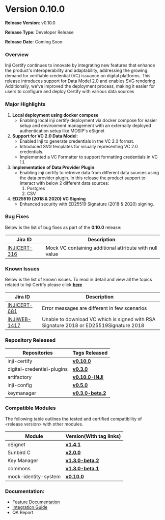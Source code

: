 # Version 0.10.0

**Release Version**: v0.10.0

**Release Type**: Developer Release

**Release** **Date**: Coming Soon

### **Overview**

Inji Certify continues to innovate by integrating new features that enhance the product's interoperability and adaptability, addressing the growing demand for verifiable credential (VC) issuance on digital platforms. This release introduces support for Data Model 2.0 and enables SVG rendering. Additionally, we've improved the deployment process, making it easier for users to configure and deploy Certify with various data sources

### **Major Highlights**

1. **Local deployment using docker compose**
   * Enabling local inji certify deployment via docker compose for easier setup and environment management with an externally deployed authentication setup like MOSIP's eSignet
2. **Support for VC 2.0 Data Model:**
   * Enabled Inji to generate credentials in the VC 2.0 format.
   * Introduced SVG templates for visually representing VC 2.0 credentials.
   * Implemented a VC Formatter to support formatting credentials in VC 1.1.
3. **Implementation of Data Provider Plugin**
   * Enabling inji certify to retreive data from different data sources using the data provider plugin. In this release the product support to interact with below 2 different data sources:
     1. Postgres
     2. CSV
4. **ED25519 (2018 & 2020) VC Signing**
   * Enhanced security with ED25519 Signature (2018 & 2020) signing.

### **Bug Fixes**

Below is the list of bug fixes as part of the **0.10.0** release:

| **Jira ID**                                                     | **Description**                                         |
| --------------------------------------------------------------- | ------------------------------------------------------- |
| [INJICERT-316](https://mosip.atlassian.net/browse/INJICERT-316) | Mock VC containing additional attribute with null value |

### **Known Issues**

Below is the list of known issues. To read in detail and view all the topics related to Inji Certify please click [**here**](https://mosip.atlassian.net/issues/INJICERT-852?filter=11419\&jql=project%20%3D%20%22Inji%20Certify%22%20AND%20issuetype%20%3D%20Bug%20%20AND%20labels%20not%20in%20%28API_Automation%2C%20AWSdevicefarm%2C%20device_specific%2C%20qa-inji-UI-auto%29%20%20and%20status%20NOT%20IN%20%28Closed%2C%20Fixed%2C%20Canceled%2CCancelled%29%20%20ORDER%20BY%20created%20DESC%2C%20updated%20DESC)

| **Jira ID**                                                     | **Description**                                                                        |
| --------------------------------------------------------------- | -------------------------------------------------------------------------------------- |
| [INJICERT-681](https://mosip.atlassian.net/browse/INJICERT-681) | Error messages are different in few scenarios                                          |
| [INJIWEB-1417](https://mosip.atlassian.net/browse/INJIWEB-1417) | Unable to download VC which is signed with RSA Signature 2018 or ED25519Signature 2018 |

### **Repository Released**

| Repositories               | Tags Released                                                                       |
| -------------------------- | ----------------------------------------------------------------------------------- |
|  inji-certify              |  [**v0.10.0**](https://github.com/mosip/inji-certify/tree/v0.10.0)                  |
| digital-credential-plugins | [**v0.3.0**](https://github.com/mosip/digital-credential-plugins/tree/v0.3.0)       |
| artifactory                | [**v0.10.0-INJI**](https://github.com/mosip/digital-credential-plugins/tree/v0.3.0) |
| inji-config                | [**v0.5.0**](https://github.com/mosip/inji-config/tree/v0.5.0)                      |
| keymanager                 | [**v0.3.0-beta.2**](https://github.com/mosip/keymanager/tree/v1.3.0-beta.2)         |



### **Compatible Modules**

The following table outlines the tested and certified compatibility of \<release version> with other modules.

| Module               | Version(With tag links)                                                             |
| -------------------- | ----------------------------------------------------------------------------------- |
|  eSignet             |  [**v1.4.1**](https://github.com/mosip/esignet/tree/v1.4.1)                         |
| Sunbird C            | [**v2.0.0**](https://github.com/Sunbird-RC/sunbird-rc-core/releases/tag/v2.0.0-rc3) |
| Key Manager          | [**v1.3.0-beta.2**](https://github.com/mosip/keymanager/tree/v1.3.0-beta.2)         |
| commons              | [**v1.3.0-beta.1**](https://github.com/mosip/commons/tree/v1.3.0-beta.1)            |
| mock-identity-system | [**v0.10.0**](https://github.com/mosip/esignet-mock-services/tree/v0.10.0)          |



### Documentation:

* [Feature Documentation](https://docs.inji.io/inji-certify/functional-overview/features)
* [Integration Guide](https://docs.inji.io/inji-certify/build-and-deploy/local-setup)
* QA Report
